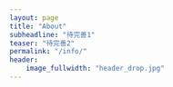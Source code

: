 ```yaml
---
layout: page
title: "About"
subheadline: "待完善1"
teaser: "待完善2"
permalink: "/info/"
header:
    image_fullwidth: "header_drop.jpg"
---
```


